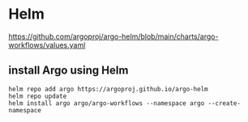 # Helm
https://github.com/argoproj/argo-helm/blob/main/charts/argo-workflows/values.yaml

## install Argo using Helm
```
helm repo add argo https://argoproj.github.io/argo-helm
helm repo update
helm install argo argo/argo-workflows --namespace argo --create-namespace
```
